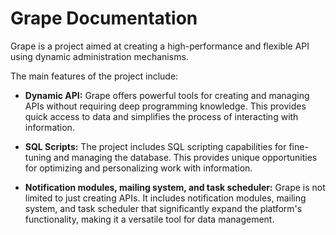 # Grape Documentation

Grape is a project aimed at creating a high-performance and flexible API using dynamic administration mechanisms.

The main features of the project include:

* **Dynamic API:** Grape offers powerful tools for creating and managing APIs without requiring deep programming knowledge. This provides quick access to data and simplifies the process of interacting with information.

* **SQL Scripts:** The project includes SQL scripting capabilities for fine-tuning and managing the database. This provides unique opportunities for optimizing and personalizing work with information.

* **Notification modules, mailing system, and task scheduler:** Grape is not limited to just creating APIs. It includes notification modules, mailing system, and task scheduler that significantly expand the platform's functionality, making it a versatile tool for data management.